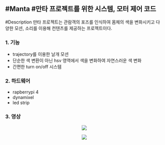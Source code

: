 #Manta
#만타 프로젝트를 위한 시스템, 모터 제어 코드
------------------------------------------

#Description
만타 프로젝트는 관람객의 포즈를 인식하여 몸체의 색을 변화시키고 다양한 모션, 소리를 이용해 컨텐츠를 제공하는 프로젝트이다.

### 1. 기능

- trajectory를 이용한 날개 모션
- 단순한 색 변환이 아닌 hsv 영역에서 색을 변화하여 자연스러운 색 변화
- 간편한 turn on/off 시스템


### 2. 하드웨어

- rapberrypi 4
- dynamixel
- led strip

### 3. 영상
<p align="center">
<img src = https://user-images.githubusercontent.com/48857469/187665052-dc409f3c-233f-4273-b940-fd930b202bc9.gif>
</p>

<p align="center">
<img src = https://user-images.githubusercontent.com/48857469/187665052-dc409f3c-233f-4273-b940-fd930b202bc9.gif>
</p>
